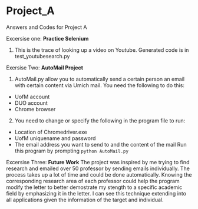 # Project_A
Answers and Codes for Project A

Excersise one: **Practice Selenium**
1. This is the trace of looking up a video on Youtube. Generated code is in test_youtubesearch.py

Exersise Two: **AutoMail Project**
1. AutoMail.py allow you to automatically send a certain person an email with certain content via Umich mail. You need the following to do this:
- UofM account
- DUO account 
- Chrome browser 
2. You need to change or specify the following in the program file to run:
- Location of Chromedriver.exe
- UofM uniquename and password
- The email address you want to send to and the content of the mail
Run this program by prompting `python AutoMail.py`

Excersise Three: **Future Work**
The project was inspired by me trying to find research and emailed over 50 professor by sending emails individually. The process takes up a lot of time and could be done automatically. Knowing the corresponding research area of each professor could help the program modify the letter to better demostrate my stength to a specific academic field by emphasizing it in the letter. I can see this technique extending into all applications given the information of the target and individual. 
